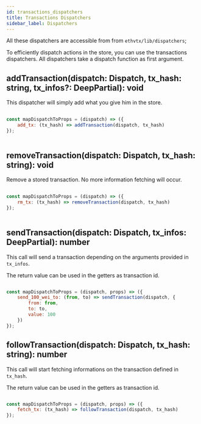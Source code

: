 ```yaml
---
id: transactions_dispatchers
title: Transactions Dispatchers
sidebar_label: Dispatchers
---
```


All these dispatchers are accessible from from `ethvtx/lib/dispatchers`;

To efficiently dispatch actions in the store, you can use the transactions dispatchers.
All dispatchers take a dispatch function as first argument.

## addTransaction(dispatch: Dispatch, tx_hash: string, tx_infos?: DeepPartial<TxInfos>): void

This dispatcher will simply add what you give him in the store. 

```jsx
    
const mapDispatchToProps = (dispatch) => ({
    add_tx: (tx_hash) => addTransaction(dispatch, tx_hash)
});
    
```

## removeTransaction(dispatch: Dispatch, tx_hash: string): void

Remove a stored transaction. No more information fetching will occur.

```jsx
    
const mapDispatchToProps = (dispatch) => ({
    rm_tx: (tx_hash) => removeTransaction(dispatch, tx_hash)
});
    
```

## sendTransaction(dispatch: Dispatch, tx_infos: DeepPartial<TxInfos>): number

This call will send a transaction depending on the arguments provided in `tx_infos`.

The return value can be used in the getters as transaction id.

```jsx

const mapDispatchToProps = (dispatch, props) => ({
    send_100_wei_to: (from, to) => sendTransaction(dispatch, {
        from: from,
        to: to,
        value: 100 
    })
});

```

## followTransaction(dispatch: Dispatch, tx_hash: string): number

This call will start fetching informations on the transaction defined in `tx_hash`.

The return value can be used in the getters as transaction id.

```jsx

const mapDispatchToProps = (dispatch, props) => ({
    fetch_tx: (tx_hash) => followTransaction(dispatch, tx_hash)
});

```

